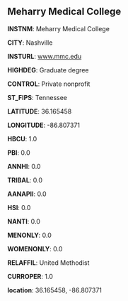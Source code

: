 
Meharry Medical College
---
**INSTNM**: Meharry Medical College

**CITY**: Nashville

**INSTURL**: www.mmc.edu

**HIGHDEG**: Graduate degree

**CONTROL**: Private nonprofit

**ST_FIPS**: Tennessee

**LATITUDE**: 36.165458

**LONGITUDE**: -86.807371

**HBCU**: 1.0

**PBI**: 0.0

**ANNHI**: 0.0

**TRIBAL**: 0.0

**AANAPII**: 0.0

**HSI**: 0.0

**NANTI**: 0.0

**MENONLY**: 0.0

**WOMENONLY**: 0.0

**RELAFFIL**: United Methodist

**CURROPER**: 1.0

**location**: 36.165458, -86.807371